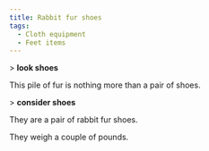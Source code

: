 ```yaml
---
title: Rabbit fur shoes
tags:
  - Cloth equipment
  - Feet items
---
```

\> **look shoes**

This pile of fur is nothing more than a pair of shoes.

\> **consider shoes**

They are a pair of rabbit fur shoes.

They weigh a couple of pounds.
